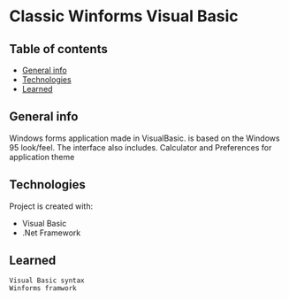 # Classic Winforms Visual Basic

## Table of contents
* [General info](#general-info)
* [Technologies](#technologies)
* [Learned](#setup)

## General info
Windows forms application made in VisualBasic. is based on the Windows 95 look/feel.
The interface also includes.
Calculator and Preferences for application theme


	
## Technologies
Project is created with:
* Visual Basic
* .Net Framework
	
## Learned

```
Visual Basic syntax
Winforms framwork
```
